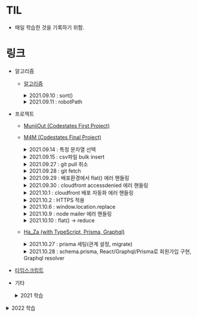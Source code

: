 # TIL

- 매일 학습한 것을 기록하기 위함.

# 링크

- 알고리즘

  - [알고리즘](https://github.com/TAETAEHO/TIL/tree/main/Algorithm)
    <details>
      <summary>2021.09.10 : sort()</summary>

    - sort((a, b) => a-b)
      - 반환값이 0보다 작으면 a를 b보다 앞에 위치시킨다.

    </details>

    <details>
      <summary>2021.09.11 : robotPath</summary>

    - robotPath
      - Y좌표 = DIR[i][0], X좌표 = DIR[i][1]
      - queue 이용
      </details>

  - 프로젝트

    - [MunjiOut (Codestates First Project)](https://github.com/TAETAEHO/TIL/blob/main/Project/note.md)
    - [M4M (Codestates Final Project)](https://github.com/codestates/M4M)

        <details>
        <summary>2021.09.14 : 특정 문자열 선택</summary>
        
      - 특정문자열 선택
        - 전체선택 : ctrl + shift + l
        - 선택 : ctrl + d
        - sequelize
          - 들어가는 값을 고유한 id값과 동일하게 맞추고 싶을 때
          - 테이블.findAll({order: [["createdAt", "DESC"]],});

        </details>
        
        <details>
          <summary>2021.09.15 : csv파일 bulk insert</summary>

          - csv 파일 mysql에 insert 하는 방법
            - load data local infile '파일명'\n into table 테이블명\n fields terminated by ','
            - (https://calen.tistory.com/49)

        </details>

        <details>
          <summary>2021.09.27 : git pull 취소</summary>

          - git pull 취소
            - git reset --hard ORIG_HEAD
          - 해당되는 모든 occurence 변경
            - .replace(/[해당되는 것]/g, '변경하고자 하는 것')

        </details>

        <details>
          <summary>2021.09.28 : git fetch</summary>

          - git fetch <shortname> <branchname>
            - Remote Repository에 branch 내용을 Local Repository에 가져온다. (자동병합 x)

        </details>

        <details>
          <summary>2021.09.29 : 배포환경에서 flat() 에러 핸들링</summary>

          - A cross-origin error was thrown. React doesn't have access ~ 에러
            - JSON.parse()로 데이터를 받아오면 JSON.stringify() 해줘야한다
          - arr.flat()과 같은 개념
            - arr.reduce((acc, val) => acc.concat(val), []);

        </details>

        <details>
          <summary>2021.09.30 : cloudfront accessdenied 에러 핸들링</summary>

          - AWS cloudfront 새로고침 시 accessDenied 에러 해결(React-Route-Dom을 사용한 경우 발생하는 에러)
            - 참고자료 : https://stackoverflow.com/questions/50299204/receive-accessdenied-when-trying-to-access-a-reload-or-refresh-or-one-in-new-tab

        </details>

        <details>
          <summary>2021.10.1 : cloudfront 배포 자동화 에러 핸들링</summary>

          - AWS CloudFront를 사용하여 배포 자동화를 진행할 경우 수정사항이 적용되지 않은 문제
            - CloudFront의 캐시 정책을 수정한다
              - S3 권장 옵션(CachingOptimized)를 사용하게 되면 24시간이 지나야 수정사항이 반영된다. 이를 disabled로 설정하면 바로 적용된다.
          - Nodemailer
            - 이메일을 보내기 위한 모듈
            - 참고자료 : https://bb-library.tistory.com/106
          - ejs
            - 이메일 폼을 만들기 위한 모듈
            - 참고자료 : https://bb-library.tistory.com/106

        </details>

        <details>
          <summary>2021.10.2 : HTTPS 적용</summary>

          - HTTPS 적용
            - 커스텀 도메인을 이용하는 경우 S3, EC2 모두 커스텀 도메인으로 연결해줘야한다.

        </details>

        <details>
          <summary>2021.10.6 : window.location.replace</summary>

          - window.location.replace('경로')
            - 기존 페이지를 새로운 페이지로 변경시킨다. (새로고침)

        </details>

        <details>
          <summary>2021.10.9 : node mailer 에러 핸들링</summary>

          - Node mailer를 통해 메일 전송 구현 시 메일이 2번 가는 현상
            - mail option이라는 변수를 만들어서 sendMail 메서드에 담아 보냈다.

        </details>

        <details>
          <summary>2021.10.10 : flat() -> reduce</summary>

          - arr.flat()과 같은 개념
            - const flattened = arr => [].concat(...arr);

        </details>

      - [Ha_Za (with TypeScript, Prisma, Graphql)](https://github.com/Ha-Za/Ha-Za)

        <details>
          <summary>2021.10.27 : prisma 세팅(관계 설정, migrate)</summary>

        - 참고자료
          - migrate : https://www.prisma.io/docs/concepts/components/prisma-migrate
          - 관계 설정(one to one, one to many) : https://www.prisma.io/docs/concepts/components/prisma-schema/relations
            - one to one : ex) Post?
            - one to many : ex) Post[]
          - prisma 설치 및 node.js와 연동 : https://velog.io/@jinybear/TIL-4.-prisma-%EC%84%A4%EC%B9%98-%EB%B0%8F-node.js%EC%99%80-%EC%97%B0%EB%8F%99

        </details>

        <details>
          <summary>2021.10.28 : schema.prisma, React/Graphql/Prisma로 회원가입 구현, Graphql resolver</summary>

        - ex) id : ID! -> !(느낌표)는 필수라는 뜻
          - https://v1.prisma.io/docs/1.34/datamodel-and-migrations
        - 참고자료(회원가입 구현) : https://goo-eungs.tistory.com/34?category=882310
          - prisma-client 모듈 : prima.create 등으로 테이블에 데이터 생성 및 조회 삭제 가능
            - prisma-client 모듈 설치 안됨(20211029)
        - resolver 인자 : (parent, args, context, info)

        </details>

    - [타입스크립트](https://github.com/TAETAEHO/TIL/tree/main/TypeScript)

    - 기타

      <details>
          <summary>2021 학습</summary>
        <details>
          <summary>2021.10.14 : raw query vs orm</summary>

      - raw query vs orm

        - orm은 query를 작성하지 않아도 데이터 추가 / 삭제 / 수정가능
        - 특정 DB에 한정되지 않기 떄문에 migration이 자유롭다
        - 성능을 요구하는 raw query가 필요하지 않은 경우 orm을 사용하는게 좋다(사견)

        </details>

        <details>
          <summary>2021.10.16 : cors란, node.js기반 웹 서비스에서 설정 방법</summary>

        - cors란 무엇이고 Node.js기반 웹 서비스에서 어떻게 설정하는지
          - same origin이 아닌 cross origin에 대해서 리소스를 요청하는 것.
          - spa, 고도화 어플리케이션 등장으로 서버 뿐만 아니라 여러 곳의 리소스를 활용하기 위한 목적
          - 응답헤더에 Access-Control-Allow-Origin을 사용하여 허용하고자 하는 도메인 또는 포트를 추가할 수 있다. \*를 사용하여 전체 도메인에 대해 허용할 수 있다.
          - cors 확장 라이브러리를 사용해서 설정할 수 있다.

        </details>

        <details>
          <summary>2021.10.18 : node.js에서 비동기의 개념</summary>

        - Node.js에서 비동기의 개념
          - node는 비동기 IO를 지원하며 Single Thread 기반으로 동작하는 서버이다.
          - node는 비동기 처리를 이벤트 방식으로 처리한다.
          - 클라이언트측의 요청을 비동기로 처리하기 위해 요청을 서버 내부에 메시지 형태로 전달한다.
          - 서버 내부에서 이 메시지를 이벤트 루프가 처리하게 된다.
          - 이벤트 루프가 처리하는 도중 제어권은 다음 요청에게 넘어가며 이전 요청이 완료됐을 경우 콜백 함수를 호출하여 처리완료를 호출측에 전달한다.

        </details>

        <details>
          <summary>2021.10.19 : 객체지향 3대 특징</summary>

        - 캡슐화 : 객체의 속성, 메서드를 하나로 묶음
        - 상속 : 기존 클래스 재사용
        - 다형성
          - 오버로딩 : 같은 이름의 메서드를 여러 개 정의하고 다양하게 호출해서 사용.
          - 오버라이딩 : 상위 클래스의 메서드도 하위 클래스에 상속되어 사용할 수 있다.

        </details>

        <details>
          <summary>2021.10.20 : 클러스터, 넌 클러스터</summary>

        - 클러스터 인덱스
          - 데이터가 정렬되어 있는 상태로 디스크에 저장
          - 검색 속도 빠르지만 update/delete/insert 느림
        - 넌 클러스터 인덱스
          - 데이터가 정렬되어 있지 않은 상태로 디스크에 저장
          - 테이블당 여러개 생성 가능

        </details>

        <details>
          <summary>2021.10.21 : node의 장, 단점</summary>

        - 장점
          - React, Vue 등 스크립트 언어 기반으로 프론트엔드가 개발되었다면 node도 스크립트 기반 언어로 개발하기 때문에 유지보수가 쉬워진다.
          - 규모가 작은 프로젝트에서 싱글 스레드 기반으로 하기 때문에 퍼포먼스 향상이 있다.
        - 단점
          - 출시된지 얼마 되지 않았기 때문에 Java, PHP 등과 같은 신뢰도 문제(현업 개발자님 의견)
          - 싱글 스레드 기반이기 때문에 대규모 프로젝트와 현업에서 사용하는 서비스를 감당하기 버거울 수 있다.

        </details>

        <details>
          <summary>2021.10.22 : 개발 방법론</summary>

        - 폭포수 모델(waterfall)
          - 선형 순차적 모델
          - 이전 단계 수행 완료 시 까지 다음 단계를 수행할 수 없으므로 규모가 큰 프로젝트나 고객의 요구사항이 자주 변경되는 프로젝트에 부적합
        - 애자일
          - 일정한 주기로 프로토타입을 만들어 고객의 요구사항이 있을때마다 반영하는 방식
          - 스크럼 : Sprint 중심, 매일 정해진 장소 정해진 시간에 팀 단위 개발

        </details>

        <details>
          <summary>2021.10.23 : sequelize.define</summary>

        - const users = sequelize.define('user', {
          name : {
          type : DataTypes.STRING,
          allowNull : false
          }
          }, {timestamps : false})

        </details>

        <details>
          <summary>2021.10.24 : tsconfig.json</summary>

        - npm install -D typescript nodemon ts-node
        - npx tsc -init

        </details>

        <details>
          <summary>2021.11.2 : react-addons-update</summary>

        - npm install react-addons-update
        - 참고자료 : https://velopert.com/1015
          - 원소 제거하기 : $splice
          - 원소 수정하기 : $set

        </details>

        <details>
          <summary>2021.11.3 : toISOString</summary>

        - toISOString() 메서드는 단순화한 확장 ISO 형식(ISO 8601)의 문자열을 반환

        </details>

        <details>
          <summary>2021.11.5 : Spread syntax</summary>

        - ex -> return {...obj, something}
          - something이 이미 있을 경우 대체해줌

        </details>

        <details>
          <summary>2021.11.8 : Mocha vs Jest</summary>

        - 참고자료 : https://dailytaeho.tistory.com/6

        </details>

        <details>
          <summary>2021.11.9 : toLocaleString</summary>

        - 배열의 요소를 나타내는 문자열을 반환
        - 참고자료 : https://developer.mozilla.org/ko/docs/Web/JavaScript/Reference/Global_Objects/Array/toLocaleString

        </details>

        <details>
          <summary>2021.11.18 : Redux</summary>

        - 참고자료 : https://dailytaeho.tistory.com/7

        </details>

        <details>
          <summary>2021.11.20 : Java - abstract, interface</summary>

        - 참고자료 : https://dailytaeho.tistory.com/9

        </details>

        <details>
          <summary>2021.11.23 : dom-to-image</summary>

        - 참고자료 : https://dailytaeho.tistory.com/10

        </details>

        <details>
          <summary>2021.11.24 : SQL - replace into vs insert into</summary>

        - 참고자료 : https://dailytaeho.tistory.com/11

        </details>

        <details>
          <summary>2021.11.25 : react life cycle</summary>

        - 참고자료 : https://dailytaeho.tistory.com/12

        </details>

        <details>
          <summary>2021.12.04 : componentWillReceiveProps(newProps)</summary>

        - 참고자료 : https://dailytaeho.tistory.com/14

        </details>

        <details>
          <summary>2021.12.05 : Bitbucket에서 git clone하기(app password)</summary>

        - 참고자료 : https://dailytaeho.tistory.com/15

        </details>

        <details>
          <summary>2021.12.15 : MySQL NULL 처리</summary>

        - 참고자료 : https://dailytaeho.tistory.com/16

        </details>

        <details>
          <summary>2021.12.19 : 이벤트 루프, 태스크 큐, 호출 스택</summary>

        - 이벤트 루프
          - 이벤트 발생 시 호출할 콜백함수를 관리
          - 호출할 콜백함수의 순서를 결정한다.
        - 태스크 큐
          - 이벤트 발생 후 호출되어야 할 콜백함수들이 기다리는 공간
        - 호출 스택
          - 현재 어떤 함수가 실행되고 있는지, 함수내에 어떤 함수가 동작하고 있는지 등을 제어한다.

        </details>

        <details>
          <summary>2021.12.21 : react-csv</summary>

        - csv파일로 내려받을 수 있는 모듈
        - ```js
          import { CSVLink } from "react-csv";

          <CSVLink
            header={header}
            data={data}
            filename={"file.csv"}
            className="btn btn-primary"
            target="_blank"
          >
            csv파일 내려받기
          </CSVLink>;
          ```

        </details>

        <details>
          <summary>2021.12.25 : rest api PUT vs PATCH</summary>

        - PUT : 요청 시에 변경되지 않는 데이터가 같이 보낸다. 보내지 않은 데이터는 null 처리
        - PATCH : 요청 시에 변경되지 않는 데이터를 보내지 않아도 null 처리 되지 않는다. 변경할 데이터만 변경하고 나머지 데이터 값들은 유지된다.

        </details>
        </details>

      <details>
        <summary>2022 학습</summary>
        <details>
          <summary>2022.01.16 : HTML Tag (datalist, picture, progress, meter)</summary>

      - 참고자료 : https://dailytaeho.tistory.com/17

          </details>

          <details>
            <summary>2022.02.01 : Restful API 원리원칙</summary>

        - 클라이언트와 서버가 분리되어야한다.
        - stateless
          - Token 등 3자 인증방식으로 session을 사용하지 않는다.
        - cashable
        - 계층적 구조로 구성되어야한다.

          - 클라이언트 -> 컨트롤러 -> 서비스 -> 레파지토리 -> DB

            </details>

              <details>
                <summary>2022.02.02 : 트랜잭션, MSA</summary>

            - MSA란?? (Microservice Architecture)

              - 하나의 큰 어플리케이션을 만들기 위해 여러개의 어플리케이션으로 잘게 쪼개서 합치는 방식

            - 트랜잭션이란?

              - DB 결과에 영향을 줄 수 있는 작업의 단위
              - 원자성(Atomicity)
                - 트랜잭션이 DB에 모두 반영되던지 아니면 모두 반영 안되던지
              - 일관성(Consistency)
                - 도중에 DB가 업데이트 되어도 트랜잭션의 처리 결과가 달라져서는 안된다.
              - 독립성(Isolation)
                - 하나의 트랜잭션의 처리 결과가 다른 트랜잭션의 처리 결과에 영향을 줘서는 안된다.
              - 지속성(Durability)

                - 트랜잭션이 성공적으로 마무리 되었을 때 그 결과는 영구적으로 반영되어야 한다.

            </details>

              <details>
                <summary>2022.02.16 : ALGORITHM=INPLACE, LOCK=NONE으로 테이블변경하기</summary>

            - 참고자료 : https://dailytaeho.tistory.com/20

              </details>

                <details>
                  <summary>2022.03.03 : Intellij 단축키</summary>

              - generate something : command + n
              - 클래스, 패키지 등 생성 : command + 1 -> command + n
              - 편집기로 이동 : ESC

                </details>

                <details>
                  <summary>2022.03.23 : 에러처리 동기 vs 비동기</summary>

                - 동기 : try ~ catch문으로 에러 처리
                - 비동기 : 콜백함수 내에서 에러처리 (try ~ catch문으로 잡아도 외부에서 확인이 불가능함)

                </details>

              <details>
                <summary>2022.03.24 : express 유용한 내부, 외부 middleware</summary>

              - 참고자료 : https://dailytaeho.tistory.com/22

              </details>

              <details>
                <summary>2022.03.28 : Mongoose</summary>

              - 참고자료 : https://dailytaeho.tistory.com/23

              </details>

              <details>
                <summary>2022.03.29 : MongoParseError: options usecreateindex, usefindandmodify are not supported</summary>

              - Mongoose 버전 6.0이상부터 useNewUrlParser: true, useUnifiedTopology: true, useCreateIndex: true, useFindAndModify: false는 디폴트
              - 따라서 작성하지 않아도 되며 제거 시 정상 동작

              </details>

              <details>
                <summary>2022.03.31 : SQL 최대값 행 한개 출력</summary>

              ```sql
                SELECT *
                FROM TABLE
                ORDER BY A DESC
                LIMIT 0, 1;
              ```

              </details>

              <details>
                <summary>2022.04.06 : mongodump, mongorestore</summary>

              - 참고자료 : https://dailytaeho.tistory.com/25

              </details>

              <details>
                <summary>2022.04.07 : 'node_env'은(는) 내부 또는 외부 명령, 실행할 수 있는 프로그램, 또는 배치 파일이 아닙니다</summary>

              - 참고자료 : https://dailytaeho.tistory.com/26

              </details>

              <details>
                <summary>2022.04.11 : Azure, Azure App Service</summary>

              - 참고자료 : https://dailytaeho.tistory.com/28

              </details>

              <details>
                <summary>2022.04.12 : Azure 관련 용어</summary>

              - 참고자료 : https://dailytaeho.tistory.com/29

              </details>

          </details>
